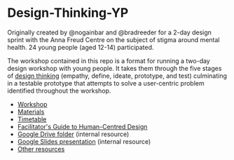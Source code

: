 # Design-Thinking-YP

Originally created by @nogainbar and @bradreeder for a 2-day design sprint with the Anna Freud Centre on the subject of stigma around mental health. 24 young people (aged 12-14) participated.

The workshop contained in this repo is a format for running a two-day design workshop with young people. It takes them through the five stages of [design thinking](https://en.wikipedia.org/wiki/Design_thinking) (empathy, define, ideate, prototype, and test) culminating in a testable prototype that attempts to solve a user-centric problem identified throughout the workshop.

* [Workshop](./workshop.md)
* [Materials](./materials.md)
* [Timetable](./timeline.md)
* [Facilitator's Guide to Human-Centred Design](http://www.plusacumen.org/courses/facilitator%E2%80%99s-guide-human-centered-design)
* [Google Drive folder](https://drive.google.com/drive/folders/0B24Sdkg-P6MnVktDOURlVEtFLTA) (internal resource)
* [Google Slides presentation](https://docs.google.com/presentation/d/1pXw-1476S-CM776Kh3TAlHqUmA79AS3XezpHm9BECWY/edit?ts=591183e5#slide=id.g1f44df5493_0_198) (internal resource)
* [Other resources](https://github.com/InFact-coop/Design-Thinking-YP/issues/1)
